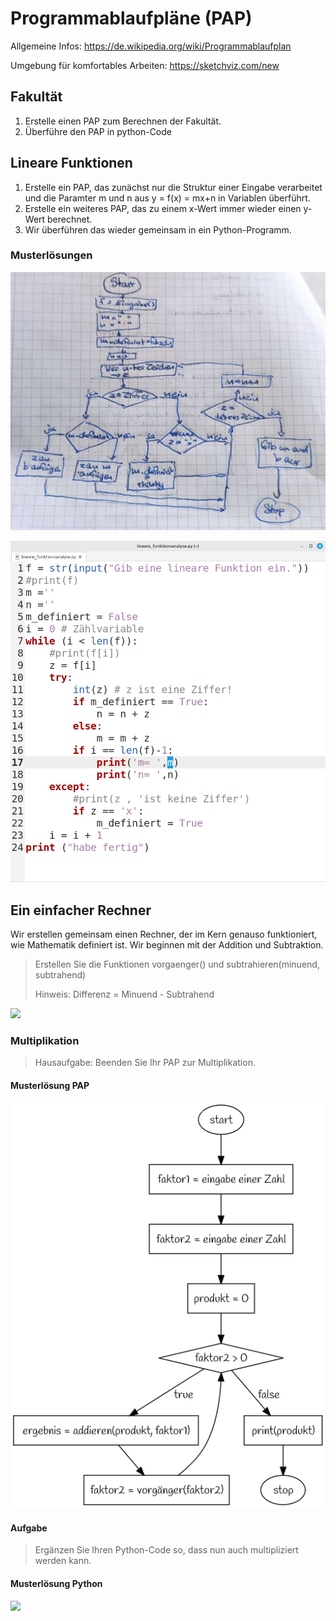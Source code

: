 Programmablaufpläne (PAP)
===========

Allgemeine Infos: https://de.wikipedia.org/wiki/Programmablaufplan

Umgebung für komfortables Arbeiten: https://sketchviz.com/new

## Fakultät

1. Erstelle einen PAP zum Berechnen der Fakultät.
2. Überführe den PAP in python-Code

## Lineare Funktionen

1. Erstelle ein PAP, das zunächst nur die Struktur einer Eingabe verarbeitet und die Paramter m und n aus y = f(x) = mx+n in Variablen überführt.
1. Erstelle ein weiteres PAP, das zu einem x-Wert immer wieder einen y-Wert berechnet.
1. Wir überführen das wieder gemeinsam in ein Python-Programm.

### Musterlösungen

![](PAP_Parsen_lineare_Funktion.jpg)

![](06_Python_Parser.png)

## Ein einfacher Rechner

Wir erstellen gemeinsam einen Rechner, der im Kern genauso funktioniert, wie Mathematik definiert ist. Wir beginnen mit der Addition und Subtraktion.

> Erstellen Sie die Funktionen vorgaenger() und subtrahieren(minuend, subtrahend) 
>
> Hinweis: Differenz = Minuend - Subtrahend

![](PAP_musterlösung_rechner.png)

### Multiplikation

> Hausaufgabe: Beenden Sie Ihr PAP zur Multiplikation.

#### Musterlösung PAP

![](PAP_multiplizieren.png)

#### Aufgabe

> Ergänzen Sie Ihren Python-Code so, dass nun auch multipliziert werden kann.

#### Musterlösung Python

![](PAP_mustertlösung_produkt.png)
